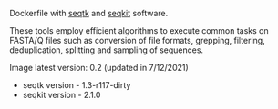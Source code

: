 Dockerfile with [seqtk](https://github.com/lh3/seqtk) and [seqkit](https://github.com/shenwei356/seqkit) software. 

These tools employ efficient algorithms to execute common tasks on FASTA/Q files such as conversion of file formats, grepping, filtering, deduplication, splitting and sampling of sequences.

Image latest version: 0.2 (updated in 7/12/2021)
- seqtk version - 1.3-r117-dirty
- seqkit version - 2.1.0
